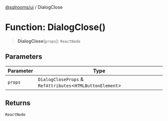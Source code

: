 [@sqlrooms/ui](../index.md) / DialogClose

# Function: DialogClose()

> **DialogClose**(`props`): `ReactNode`

## Parameters

| Parameter | Type |
| ------ | ------ |
| `props` | `DialogCloseProps` & `RefAttributes`\<`HTMLButtonElement`\> |

## Returns

`ReactNode`

